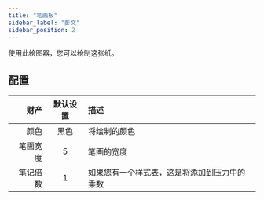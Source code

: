 ```yaml
---
title: "笔画板"
sidebar_label: "彭文"
sidebar_position: 2
---
```


使用此绘图器，您可以绘制这张纸。

## 配置

|   财产 | 默认设置 | 描述                     |
| ----:|:----:|:---------------------- |
|   颜色 |  黑色  | 将绘制的颜色                 |
| 笔画宽度 |  5   | 笔画的宽度                  |
| 笔记倍数 |  1   | 如果您有一个样式表，这是将添加到压力中的乘数 |
